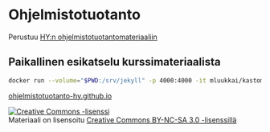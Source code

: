 # Ohjelmistotuotanto

Perustuu
<a href="https://github.com/ohjelmistotuotanto-hy/ohjelmistotuotanto-hy.github.io"> HY:n ohjelmistotuotantomateriaaliin</a>

## Paikallinen esikatselu kurssimateriaalista
```bash
docker run --volume="$PWD:/srv/jekyll" -p 4000:4000 -it mluukkai/kastomjekyl jekyll serve --watch --drafts
```

[ohjelmistotuotanto-hy.github.io](https://ohjelmistotuotanto-hy.github.io)

<a rel="license" href="http://creativecommons.org/licenses/by-nc-sa/3.0/">
  <img alt="Creative Commons -lisenssi" style="border-width:0" src="https://i.creativecommons.org/l/by-nc-sa/3.0/88x31.png"
  />
</a>
<br/> Materiaali on lisensoitu
<a rel="license" href="http://creativecommons.org/licenses/by-nc-sa/3.0/">Creative Commons BY-NC-SA 3.0 -lisenssillä</a>
